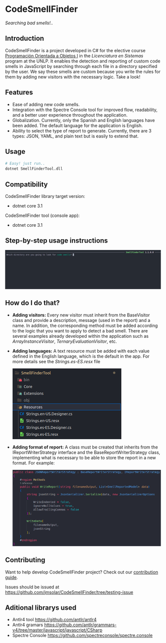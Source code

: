 # CodeSmellFinder
*Searching bad smells!..*
## Introduction

CodeSmellFinder is a project developed in C# for the elective course [Programación Orientada a Objetos I](https://www.info.unlp.edu.ar/wp-content/uploads/2021/02/Taller-de-Programacion-Orientada-a-Objetos-1.pdf) in the *Licenciatura en Sistemas* program at the UNLP. It enables the detection and reporting of custom code smells in JavaScript by searching through each file in a directory specified by the user. We say these smells are custom because you write the rules for them by adding new visitors with the necessary logic. Take a look!

## Features

- Ease of adding new code smells.
- Integration with the Spectre Console tool for improved flow, readability, and a better user experience throughout the application.
- Globalization. Currently, only the Spanish and English languages have been added. The default language for the application is English.
- Ability to select the type of report to generate. Currently, there are 3 types: JSON, YAML, and plain text but is easily to extend that.

## Usage

```bash
# Easy! just run..
dotnet SmellFinderTool.dll
```

## Compatibility

CodeSmellFinder library target version:
 - dotnet core 3.1

CodeSmellFinder tool (console app):
 - dotnet core 3.1

## Step-by-step usage instructions

![Example of usage](steps.gif)

## How do I do that?

- **Adding visitors:** Every new visitor must inherit from the BaseVisitor class and provide a description, message (used in the report) and a name.
In addition, the corresponding method must be added according to the logic that you want to apply to detect a bad smell. There are several examples already developed within the application such as *ArrayInstanceVisitor*, *TernaryEvaluationVisitor*, etc.

- **Adding languages:** A text resource must be added with each value defined in the English language, which is the default in the app. For more details see the *Strings.es-ES.resx* file

    ![Config languages](image-5.png)

- **Adding format of report:** A class must be created that inherits from the IReportWriterStrategy interface and the BaseReportWriterStrategy class, implementing what is necessary to be able to store the report in a new format. For example:

  ![New type of report](image-7.png)

## Contributing

Want to help develop CodeSmellFinder project? Check out our [contribution guide](/CONTRIBUTING.md).

Issues should be issued at https://github.com/jmsolar/CodeSmellFinder/tree/testing-issue

## Aditional librarys used
*  Antlr4 tool https://github.com/antlr/antlr4
*  Antlr4 gramars https://github.com/antlr/grammars-v4/tree/master/javascript/javascript/CSharp
*  Spectre Console https://github.com/spectreconsole/spectre.console 
